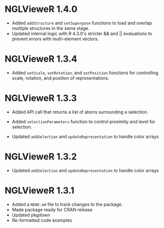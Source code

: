 # NGLVieweR 1.4.0

* Added `addStructure` and `setSuperpose` functions to load and overlap multiple structures in the same stage.
* Updated internal logic with R 4.3.0's stricter && and || evaluations to prevent errors with multi-element vectors.

# NGLVieweR 1.3.4

* Added `setScale`, `setRotation`, and `setPosition` functions for controlling scale, rotation, and position of representations.

# NGLVieweR 1.3.3

* Added API call that returns a list of atoms surrounding a selection.
* Added `selectionParameters` function to control proximity and level for selection. 

* Updated `addSelection` and `updateRepresentation` to handle color arrays

# NGLVieweR 1.3.2

* Updated `addSelection` and `updateRepresentation` to handle color arrays

# NGLVieweR 1.3.1

* Added a `NEWS.md` file to track changes to the package.
* Made package ready for CRAN release
* Updated pkgdown
* Re-formatted code examples